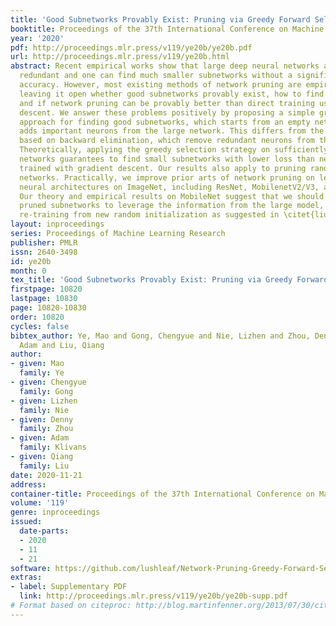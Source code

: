 ```yaml
---
title: 'Good Subnetworks Provably Exist: Pruning via Greedy Forward Selection'
booktitle: Proceedings of the 37th International Conference on Machine Learning
year: '2020'
pdf: http://proceedings.mlr.press/v119/ye20b/ye20b.pdf
url: http://proceedings.mlr.press/v119/ye20b.html
abstract: Recent empirical works show that large deep neural networks are often highly
  redundant and one can find much smaller subnetworks without a significant drop of
  accuracy. However, most existing methods of network pruning are empirical and heuristic,
  leaving it open whether good subnetworks provably exist, how to find them efficiently,
  and if network pruning can be provably better than direct training using gradient
  descent. We answer these problems positively by proposing a simple greedy selection
  approach for finding good subnetworks, which starts from an empty network and greedily
  adds important neurons from the large network. This differs from the existing methods
  based on backward elimination, which remove redundant neurons from the large network.
  Theoretically, applying the greedy selection strategy on sufficiently large {pre-trained}
  networks guarantees to find small subnetworks with lower loss than networks directly
  trained with gradient descent. Our results also apply to pruning randomly weighted
  networks. Practically, we improve prior arts of network pruning on learning compact
  neural architectures on ImageNet, including ResNet, MobilenetV2/V3, and ProxylessNet.
  Our theory and empirical results on MobileNet suggest that we should fine-tune the
  pruned subnetworks to leverage the information from the large model, instead of
  re-training from new random initialization as suggested in \citet{liu2018rethinking}.
layout: inproceedings
series: Proceedings of Machine Learning Research
publisher: PMLR
issn: 2640-3498
id: ye20b
month: 0
tex_title: 'Good Subnetworks Provably Exist: Pruning via Greedy Forward Selection'
firstpage: 10820
lastpage: 10830
page: 10820-10830
order: 10820
cycles: false
bibtex_author: Ye, Mao and Gong, Chengyue and Nie, Lizhen and Zhou, Denny and Klivans,
  Adam and Liu, Qiang
author:
- given: Mao
  family: Ye
- given: Chengyue
  family: Gong
- given: Lizhen
  family: Nie
- given: Denny
  family: Zhou
- given: Adam
  family: Klivans
- given: Qiang
  family: Liu
date: 2020-11-21
address: 
container-title: Proceedings of the 37th International Conference on Machine Learning
volume: '119'
genre: inproceedings
issued:
  date-parts:
  - 2020
  - 11
  - 21
software: https://github.com/lushleaf/Network-Pruning-Greedy-Forward-Selection
extras:
- label: Supplementary PDF
  link: http://proceedings.mlr.press/v119/ye20b/ye20b-supp.pdf
# Format based on citeproc: http://blog.martinfenner.org/2013/07/30/citeproc-yaml-for-bibliographies/
---
```


